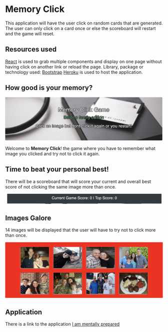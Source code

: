 # Memory Click

This application will have the user click on random cards that are generated.  The user can only click on a card once or else the scoreboard will restart and the game will reset.

## Resources used

[React](https://reactjs.org) is used to grab multiple components and display on one page without having click on another link or reload the page.
Library, package or technology used: [Bootstrap](https://getbootstrap.com/)
[Heroku](https://www.heroku.com) is used to host the application.

## How good is your memory?

![Screenshot of the homepage](public/imagez/sIndex.png)

Welcome to **Memory Click**! the game where you have to remember what image you clicked and try not to click it again.

## Time to beat your personal best!

There will be a scoreboard that will score your current and overall best score of not clicking the same image more than once.

![Screenshot of the scoreboard](public/imagez/scoreBoard.png)

## Images Galore

14 images will be displayed that the user will have to try not to click more than once.

![Screenshot of the images](public/imagez/sCards.png)

## Application

There is a link to the application [I am mentally prepared](https://protected-oasis-51713.herokuapp.com)